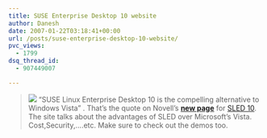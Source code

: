 ```yaml
---
title: SUSE Enterprise Desktop 10 website
author: Danesh
date: 2007-01-22T03:18:41+00:00
url: /posts/suse-enterprise-desktop-10-website/
pvc_views:
  - 1799
dsq_thread_id:
  - 907449007

---
```

>![][1] &#8220;SUSE Linux Enterprise Desktop 10 is the compelling alternative to Windows Vista&#8221; . That&#8217;s the quote on Novell&#8217;s [**new page**][2] for [SLED 10][3]. The site talks about the advantages of SLED over Microsoft&#8217;s Vista. Cost,Security,&#8230;.etc. Make sure to check out the demos too.

 [1]: /techblog/wp-content/uploads/2007/01/SLED10page.png
 [2]: http://www.novell.com/products/desktop/compare-to-vista.html
 [3]: http://www.novell.com/products/desktop/